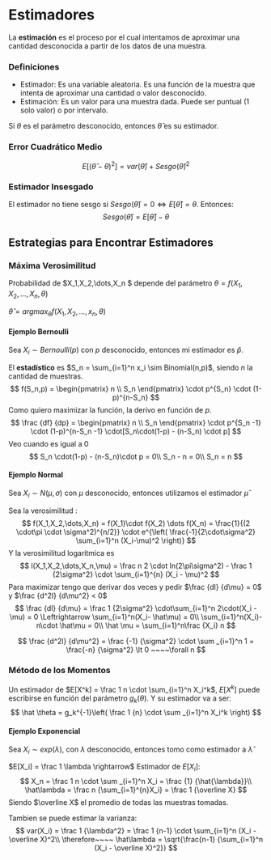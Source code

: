 # Estimadores

La **estimación** es el proceso por el cual intentamos de aproximar una cantidad desconocida a partir de los datos de una muestra.



### Definiciones

- Estimador: Es una variable aleatoria. Es una función de la muestra que intenta de aproximar una cantidad o valor desconocido.
- Estimación: Es un valor para una muestra dada. Puede ser puntual (1 solo valor) o por intervalo.

Si $\theta$ es el parámetro desconocido, entonces $\hat \theta$ es su estimador.

### Error Cuadrático Medio

$$
E[(\hat\theta - \theta)^2] = var(\hat\theta) + Sesgo(\hat\theta)^2
$$

### Estimador Insesgado

El estimador no tiene sesgo si $Sesgo(\hat\theta) = 0 \Leftrightarrow E[\hat\theta] = \theta$. Entonces:
$$
Sesgo(\hat\theta) = E[\hat\theta] - \theta
$$

## Estrategias para Encontrar Estimadores

### Máxima Verosimilitud

Probabilidad de $X_1,X_2,\dots,X_n $ depende del parámetro $\theta = f(X_1,X_2,\dots,X_n,\theta)$

$\hat\theta = argmax_\theta f(X_1,X_2,\dots,x_n, \theta)$

#### Ejemplo Bernoulli

Sea $X_i \sim Bernoulli(p)$ con $p$ desconocido, entonces mi estimador es $\hat p$.

El **estadístico** es $S_n = \sum_{i=1}^n x_i \sim Binomial(n,p)$, siendo $n$ la cantidad de muestras.
$$
f(S_n,p) = 
\begin{pmatrix}
	n \\ S_n
\end{pmatrix} 
\cdot p^{S_n} \cdot (1-p)^{n-S_n}
$$
Como quiero maximizar la función, la derivo en función de $p$.
$$
\frac {df} {dp} = \begin{pmatrix} n \\ S_n \end{pmatrix} \cdot p^{S_n -1} \cdot (1-p)^{n-S_n -1} \cdot[S_n\cdot(1-p) - (n-S_n) \cdot p]
$$
Veo cuando es igual a 0
$$
S_n \cdot(1-p) - (n-S_n)\cdot p = 0\\
S_n - n = 0\\
S_n = n
$$

#### Ejemplo Normal

Sea $X_i \sim N(\mu,\sigma)$ con $\mu$ desconocido, entonces utilizamos el estimador $\hat \mu$

Sea la verosimilitud :
$$
f(X_1,X_2,\dots,X_n) = f(X_1)\cdot f(X_2) \dots f(X_n)
= \frac{1}{(2 \cdot\pi \cdot \sigma^2)^{n/2}} \cdot e^{\left( \frac{-1}{2\cdot\sigma^2} \sum_{i=1}^n (X_i-\mu)^2  \right)}
$$
Y la verosimilitud logarítmica es 
$$
l(X_1,X_2,\dots,X_n,\mu) = \frac n 2 \cdot ln(2\pi\sigma^2) - \frac 1 {2\sigma^2} \cdot \sum_{i=1}^{n} (X_i - \mu)^2
$$
Para maximizar tengo que derivar dos veces y pedir $\frac {dl} {d\mu} = 0$ y $\frac {d^2l} {d\mu^2} < 0$
$$
\frac {dl} {d\mu} = \frac 1 {2\sigma^2} \cdot\sum_{i=1}^n 2\cdot(X_i - \mu) = 0 \Leftrightarrow \sum_{i=1}^n(X_i- \hat\mu) = 0\\
\sum_{i=1}^n(X_i)-n\cdot \hat\mu = 0\\
\hat \mu = \sum_{i=1}^n\frac {X_i} n 
$$

$$
\frac {d^2l} {d\mu^2} = \frac {-1} {\sigma^2} \cdot \sum _{i=1}^n 1 = \frac{-n} {\sigma^2} \lt 0 ~~~~\forall n
$$

### Método de los Momentos

Un estimador de $E[X^k] = \frac 1 n \cdot \sum_{i=1}^n X_i^k$, $E[X^k]$ puede escribirse en función del parámetro $g_k(\theta)$. Y su estimador va a ser:
$$
\hat \theta = g_k^{-1}\left( \frac 1 {n} \cdot \sum _{i=1}^n X_i^k \right)
$$

#### Ejemplo Exponencial

Sea $X_i \sim exp(\lambda)$, con $\lambda$ desconocido, entonces tomo como estimador a $\hat \lambda$

$E[X_i] = \frac 1 \lambda \rightarrow$ Estimador de $E[X_i]$:
$$
X_n = \frac 1 n \cdot \sum _{i=1}^n X_i = \frac {1} {\hat{\lambda}}\\
\hat\lambda = \frac n {\sum_{i=1}^{n}X_i} = \frac 1 {\overline X}
$$
Siendo $\overline X$ el promedio de todas las muestras tomadas.

Tambien se puede estimar la varianza:
$$
var(X_i) = \frac 1 {\lambda^2} = \frac 1 {n-1} \cdot \sum_{i=1}^n (X_i - \overline X)^2\\
\therefore~~~~ \hat\lambda = \sqrt{\frac{n-1} {\sum_{i=1}^n (X_i - \overline X)^2}}
$$














